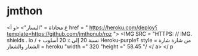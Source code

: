 # jmthon

<ع محاذاة = "اليسار"> <و أ href = " https://heroku.com/deploy؟template=https://github.com/jmthonub/roz "> <IMG SRC = "HTTPS: // IMG. shields . io / + نسبة 20 إلى ٪ 20 أسلوب Heroku-purple؟ style = من شارة شارة الشعار والشعار = heroku "width =" 320 "height =" 58.45 "/ </ a> </ p
